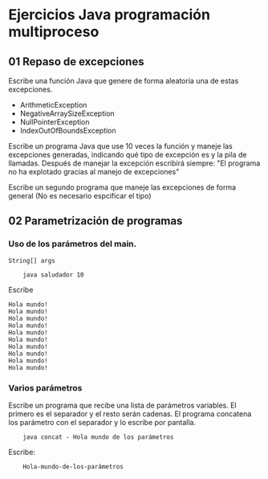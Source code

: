 # Ejercicios Java programación multiproceso

## 01 Repaso de excepciones

Escribe una función Java que genere de forma aleatoria una de estas excepciones.

- ArithmeticException
- NegativeArraySizeException
- NullPointerException
- IndexOutOfBoundsException


Escribe un programa Java que use 10 veces la función y maneje las excepciones generadas, indicando qué tipo de excepción es y la pila de llamadas. Después de manejar la excepción escribirá siempre: "El programa no ha explotado gracias al manejo de excepciones"

Escribe un segundo programa que maneje las excepciones de forma general (No es necesario espcificar el tipo)

## 02 Parametrización de programas

### Uso de los parámetros del main.

```
String[] args 
```

```
    java saludador 10
```

Escribe
```
Hola mundo!
Hola mundo!
Hola mundo!
Hola mundo!
Hola mundo!
Hola mundo!
Hola mundo!
Hola mundo!
Hola mundo!
Hola mundo!
```

### Varios parámetros

Escribe un programa que recibe una lista de parámetros variables. El primero es el separador y el resto serán cadenas. El programa concatena los parámetro con el separador y lo escribe por pantalla.

```
    java concat - Hola mundo de los parámetros
```

Escribe:

```
    Hola-mundo-de-los-parámetros
```